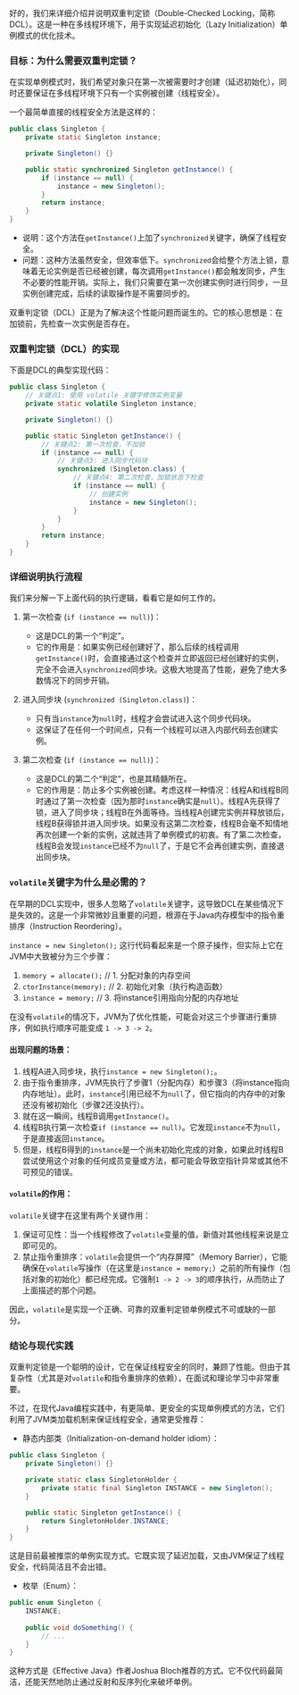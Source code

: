 好的，我们来详细介绍并说明双重判定锁（Double-Checked Locking，简称DCL）。这是一种在多线程环境下，用于实现延迟初始化（Lazy Initialization）单例模式的优化技术。

### 目标：为什么需要双重判定锁？

在实现单例模式时，我们希望对象只在第一次被需要时才创建（延迟初始化），同时还要保证在多线程环境下只有一个实例被创建（线程安全）。

一个最简单直接的线程安全方法是这样的：

```java
public class Singleton {
    private static Singleton instance;

    private Singleton() {}

    public static synchronized Singleton getInstance() {
        if (instance == null) {
            instance = new Singleton();
        }
        return instance;
    }
}
```

*   说明：这个方法在`getInstance()`上加了`synchronized`关键字，确保了线程安全。
*   问题：这种方法虽然安全，但效率低下。`synchronized`会给整个方法上锁，意味着无论实例是否已经被创建，每次调用`getInstance()`都会触发同步，产生不必要的性能开销。实际上，我们只需要在第一次创建实例时进行同步，一旦实例创建完成，后续的读取操作是不需要同步的。

双重判定锁（DCL）正是为了解决这个性能问题而诞生的。它的核心思想是：在加锁前，先检查一次实例是否存在。

### 双重判定锁（DCL）的实现

下面是DCL的典型实现代码：

```java
public class Singleton {
    // 关键点1: 使用 volatile 关键字修饰实例变量
    private static volatile Singleton instance;

    private Singleton() {}

    public static Singleton getInstance() {
        // 关键点2: 第一次检查，不加锁
        if (instance == null) {
            // 关键点3: 进入同步代码块
            synchronized (Singleton.class) {
                // 关键点4: 第二次检查，加锁状态下检查
                if (instance == null) {
                    // 创建实例
                    instance = new Singleton();
                }
            }
        }
        return instance;
    }
}
```

### 详细说明执行流程

我们来分解一下上面代码的执行逻辑，看看它是如何工作的。

1.  第一次检查 (`if (instance == null)`)：
    *   这是DCL的第一个“判定”。
    *   它的作用是：如果实例已经创建好了，那么后续的线程调用`getInstance()`时，会直接通过这个检查并立即返回已经创建好的实例，完全不会进入`synchronized`同步块。这极大地提高了性能，避免了绝大多数情况下的同步开销。

2.  进入同步块 (`synchronized (Singleton.class)`)：
    *   只有当`instance`为`null`时，线程才会尝试进入这个同步代码块。
    *   这保证了在任何一个时间点，只有一个线程可以进入内部代码去创建实例。

3.  第二次检查 (`if (instance == null)`)：
    *   这是DCL的第二个“判定”，也是其精髓所在。
    *   它的作用是：防止多个实例被创建。考虑这样一种情况：线程A和线程B同时通过了第一次检查（因为那时`instance`确实是`null`）。线程A先获得了锁，进入了同步块；线程B在外面等待。当线程A创建完实例并释放锁后，线程B获得锁并进入同步块。如果没有这第二次检查，线程B会毫不知情地再次创建一个新的实例，这就违背了单例模式的初衷。有了第二次检查，线程B会发现`instance`已经不为`null`了，于是它不会再创建实例，直接退出同步块。

### `volatile`关键字为什么是必需的？

在早期的DCL实现中，很多人忽略了`volatile`关键字，这导致DCL在某些情况下是失效的。这是一个非常微妙且重要的问题，根源在于Java内存模型中的指令重排序（Instruction Reordering）。

`instance = new Singleton();` 这行代码看起来是一个原子操作，但实际上它在JVM中大致被分为三个步骤：
1.  `memory = allocate();` // 1. 分配对象的内存空间
2.  `ctorInstance(memory);` // 2. 初始化对象（执行构造函数）
3.  `instance = memory;`    // 3. 将instance引用指向分配的内存地址

在没有`volatile`的情况下，JVM为了优化性能，可能会对这三个步骤进行重排序，例如执行顺序可能变成 `1 -> 3 -> 2`。

#### 出现问题的场景：

1.  线程A进入同步块，执行`instance = new Singleton();`。
2.  由于指令重排序，JVM先执行了步骤1（分配内存）和步骤3（将instance指向内存地址）。此时，`instance`引用已经不为`null`了，但它指向的内存中的对象还没有被初始化（步骤2还没执行）。
3.  就在这一瞬间，线程B调用`getInstance()`。
4.  线程B执行第一次检查`if (instance == null)`。它发现`instance`不为`null`，于是直接返回`instance`。
5.  但是，线程B得到的`instance`是一个尚未初始化完成的对象，如果此时线程B尝试使用这个对象的任何成员变量或方法，都可能会导致空指针异常或其他不可预见的错误。

#### `volatile`的作用：

`volatile`关键字在这里有两个关键作用：
1.  保证可见性：当一个线程修改了`volatile`变量的值，新值对其他线程来说是立即可见的。
2.  禁止指令重排序：`volatile`会提供一个“内存屏障”（Memory Barrier），它能确保在`volatile`写操作（在这里是`instance = memory;`）之前的所有操作（包括对象的初始化）都已经完成。它强制`1 -> 2 -> 3`的顺序执行，从而防止了上面描述的那个问题。

因此，`volatile`是实现一个正确、可靠的双重判定锁单例模式不可或缺的一部分。

### 结论与现代实践

双重判定锁是一个聪明的设计，它在保证线程安全的同时，兼顾了性能。但由于其复杂性（尤其是对`volatile`和指令重排序的依赖），在面试和理论学习中非常重要。

不过，在现代Java编程实践中，有更简单、更安全的实现单例模式的方法，它们利用了JVM类加载机制来保证线程安全，通常更受推荐：

*   静态内部类（Initialization-on-demand holder idiom）：

```java
public class Singleton {
    private Singleton() {}

    private static class SingletonHolder {
        private static final Singleton INSTANCE = new Singleton();
    }

    public static Singleton getInstance() {
        return SingletonHolder.INSTANCE;
    }
}
```
这是目前最被推崇的单例实现方式。它既实现了延迟加载，又由JVM保证了线程安全，代码简洁且不会出错。

*   枚举（Enum）：

```java
public enum Singleton {
    INSTANCE;
    
    public void doSomething() {
        // ...
    }
}
```
这种方式是《Effective Java》作者Joshua Bloch推荐的方式。它不仅代码最简洁，还能天然地防止通过反射和反序列化来破坏单例。